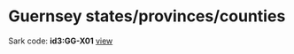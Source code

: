 # Guernsey states/provinces/counties
Sark     code: **id3:GG-X01**     [view](../export/geojson/medium/id3/gg/x01.geojson)     

